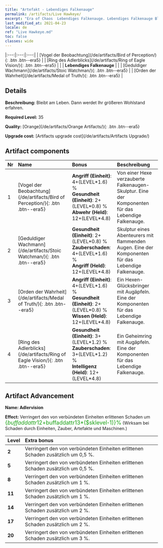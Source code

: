 ```yaml
---
title: "Artefakt - Lebendiges Falkenauge"
permalink: /artifacts/Live Hawkeye/
excerpt: "Era of Chaos  Lebendiges Falkenauge. Lebendiges Falkenauge Bleibt am Leben. Dann werdet Ihr größeren Wohlstand erfahren."
last_modified_at: 2021-04-23
locale: de
ref: "Live Hawkeye.md"
toc: false
classes: wide
---
```


  |:---:|:---:|:---:| 
  |  [Vogel der Beobachtung](/de/artifacts/Bird of Perception/){: .btn .btn--era5} |   |  [Ring des Adlerblicks](/de/artifacts/Ring of Eagle Vision/){: .btn .btn--era5} | 
  |   | **Lebendiges Falkenauge** |  | 
  |  [Geduldiger Wachmann](/de/artifacts/Stoic Watchman/){: .btn .btn--era5} |   |  [Orden der Wahrheit](/de/artifacts/Medal of Truth/){: .btn .btn--era5} | 


## Details

 **Beschreibung:** Bleibt am Leben. Dann werdet Ihr größeren Wohlstand erfahren.

 **Required Level:** 35

 **Quality:** [Orange](/de/artifacts/Orange Artifacts/){: .btn .btn--era5}

 **Upgrade cost:** [Artifacts upgrade cost](/de/artifacts/Artifacts Upgrade/)



## Artifact components

  | Nr |    Name    |   Bonus | Beschreibung | 
  |:---|:-----------|:--------|:------------| 
  | 1 | [Vogel der Beobachtung](/de/artifacts/Bird of Perception/){: .btn .btn--era5} | **Angriff (Einheit)**: 4+(LEVEL\*1.6) %<br/>**Gesundheit (Einheit)**: 2+(LEVEL\*0.8) %<br/>**Abwehr (Held)**: 12+(LEVEL\*4.8) | Von einer Hexe verzauberte Falkenaugen-Skulptur. Eine der Komponenten für das Lebendige Falkenauge. | 
  | 2 | [Geduldiger Wachmann](/de/artifacts/Stoic Watchman/){: .btn .btn--era5} | **Gesundheit (Einheit)**: 2+(LEVEL\*0.8) %<br/>**Zauberschaden**: 4+(LEVEL\*1.6) %<br/>**Angriff (Held)**: 12+(LEVEL\*4.8) | Skulptur eines Abenteurers mit flammenden Augen. Eine der Komponenten für das Lebendige Falkenauge. | 
  | 3 | [Orden der Wahrheit](/de/artifacts/Medal of Truth/){: .btn .btn--era5} | **Angriff (Einheit)**: 4+(LEVEL\*1.6) %<br/>**Gesundheit (Einheit)**: 2+(LEVEL\*0.8) %<br/>**Wissen (Held)**: 12+(LEVEL\*4.8) | Ein Hexen-Glücksbringer mit Augäpfeln. Eine der Komponenten für das Lebendige Falkenauge. | 
  | 4 | [Ring des Adlerblicks](/de/artifacts/Ring of Eagle Vision/){: .btn .btn--era5} | **Gesundheit (Einheit)**: 3+(LEVEL\*1.2) %<br/>**Zauberschaden**: 3+(LEVEL\*1.2) %<br/>**Intelligenz (Held)**: 12+(LEVEL\*4.8) | Ein Geheimring mit Augäpfeln. Eine der Komponenten für das Lebendige Falkenauge. | 


## Artifact Advancement

 **Name: Adlervision**

 **Effect:** Verringert den von verbündeten Einheiten erlittenen Schaden um <span style="color: #1ca216;font-size:18px">{$buffaddattr12+$buffaddattr13*($sklevel-1)}%</span> (Wirksam bei Schaden durch Einheiten, Zauber, Artefakte und Maschinen.)

  |  Level  |    Extra bonus  | 
  |:--------|:----------------| 
  | **2** | Verringert den von verbündeten Einheiten erlittenen Schaden zusätzlich um 0,5 %. | 
  | **5** | Verringert den von verbündeten Einheiten erlittenen Schaden zusätzlich um 0,5 %. | 
  | **8** | Verringert den von verbündeten Einheiten erlittenen Schaden zusätzlich um 1 %. | 
  | **11** | Verringert den von verbündeten Einheiten erlittenen Schaden zusätzlich um 1 %. | 
  | **14** | Verringert den von verbündeten Einheiten erlittenen Schaden zusätzlich um 2 %. | 
  | **17** | Verringert den von verbündeten Einheiten erlittenen Schaden zusätzlich um 2 %. | 
  | **20** | Verringert den von verbündeten Einheiten erlittenen Schaden zusätzlich um 3 %. | 
